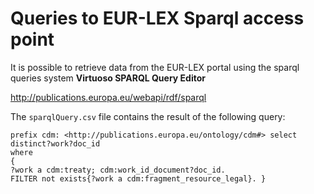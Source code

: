 # Queries to EUR-LEX Sparql access point

It is possible to retrieve data from the EUR-LEX portal using the sparql queries system **Virtuoso SPARQL Query Editor**

http://publications.europa.eu/webapi/rdf/sparql



The `sparqlQuery.csv` file contains the result of the following query:

  ```
  prefix cdm: <http://publications.europa.eu/ontology/cdm#> select distinct?work?doc_id
  where
  {
  ?work a cdm:treaty; cdm:work_id_document?doc_id.
  FILTER not exists{?work a cdm:fragment_resource_legal}. }
  ```
